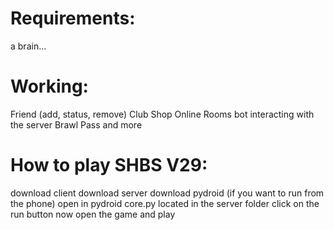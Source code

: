 # Requirements:
a brain...

# Working:
Friend (add, status, remove)
Club
Shop
Online Rooms
bot interacting with the server
Brawl Pass
and more

# How to play SHBS V29:
download client
download server
download pydroid (if you want to run from the phone)
open in pydroid core.py located in the server folder
click on the run button
now open the game and play
